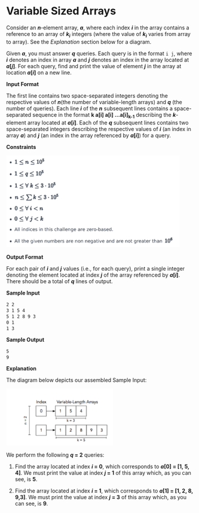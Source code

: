 # Variable Sized Arrays

Consider an ***n***-element array, ***a***, where each index ***i*** in the array contains a reference to an array of ***k<sub>i</sub>*** integers (where the value of ***k<sub>i</sub>*** varies from array to array). See the *Explanation* section below for a diagram.

Given ***a***, you must answer ***q*** queries. Each query is in the format ```i j```, where ***i*** denotes an index in array ***a*** and ***j*** denotes an index in the array located at ***a*[*j*]**. For each query, find and print the value of element ***j*** in the array at location ***a*[*i*]** on a new line.

**Input Format**

The first line contains two space-separated integers denoting the respective values of ***n***(the number of variable-length arrays) and ***q*** (the number of queries).
Each line ***i*** of the ***n*** subsequent lines contains a space-separated sequence in the format **k a[i] a[i] ...a[i]<sub>k-1</sub>** describing the ***k***-element array located at ***a*[*i*]**.
Each of the ***q*** subsequent lines contains two space-separated integers describing the respective values of ***i*** (an index in array ***a***) and ***j*** (an index in the array referenced by ***a*[*i*]**) for a query.

**Constraints**

<img src="images\Image1.PNG" style="zoom:80%;" />

**Output Format**

For each pair of ***i*** and ***j*** values (i.e., for each query), print a single integer denoting the element located at index ***j***  of the array referenced by ***a*[*i*]**. There should be a total of ***q*** lines of output.

**Sample Input**

```
2 2
3 1 5 4
5 1 2 8 9 3
0 1
1 3
```
**Sample Output**

```
5
9
```
**Explanation**

The diagram below depicts our assembled Sample Input:

<img src="images\Image2.PNG" style="zoom:80%;" />

We perform the following ***q* = 2** queries:

1. Find the array located at index ***i* = 0**, which corresponds to ***a*[0] = [1, 5, 4]**. We must print the value at index ***j* = 1** of this array which, as you can see, is **5**.

2. Find the array located at index  ***i* = 1**, which corresponds to ***a*[1] = [1, 2, 8, 9,3]**. We must print the value at index ***j* = 3** of this array which, as you can see, is **9**.
